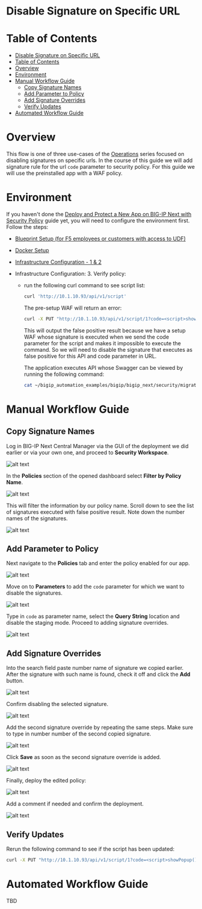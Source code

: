 # Disable Signature on Specific URL

# Table of Contents

- [Disable Signature on Specific URL](#disable-signature-on-specific-url)
- [Table of Contents](#table-of-contents)
- [Overview](#overview)
- [Environment](#environment)
- [Manual Workflow Guide](#manual-workflow-guide)
  - [Copy Signature Names](#copy-signature-names)
  - [Add Parameter to Policy](#add-parameter-to-policy)
  - [Add Signature Overrides](#add-signature-overrides)
  - [Verify Updates](#verify-updates)
- [Automated Workflow Guide](#automated-workflow-guide)

# Overview

This flow is one of three use-cases of the [Operations](https://github.com/f5devcentral/bigip_automation_examples/tree/main/bigip/bigip_next/security/operations/Readme.md) series focused on disabling signatures on specific urls. In the course of this guide we will add signature rule for the url `code` parameter to security policy. For this guide we will use the preinstalled app with a WAF policy.

# Environment

If you haven't done the [Deploy and Protect a New App on BIG-IP Next with Security Policy](https://github.com/f5devcentral/bigip_automation_examples/blob/main/bigip/bigip_next/security/deploy-with-new-next-waf/Readme.md#environment--pre-requisites) guide yet, you will need to configure the environment first. Follow the steps:

- [Blueprint Setup (for F5 employees or customers with access to UDF)](https://github.com/f5devcentral/bigip_automation_examples/blob/main/bigip/bigip_next/security/deploy-with-new-next-waf/Readme.md#blueprint-setup-for-f5-employees-or-customers-with-access-to-udf)
- [Docker Setup](https://github.com/f5devcentral/bigip_automation_examples/blob/main/bigip/bigip_next/security/deploy-with-new-next-waf/Readme.md#docker-setup)
- [Infrastructure Configuration - 1 & 2](https://github.com/f5devcentral/bigip_automation_examples/blob/main/bigip/bigip_next/security/deploy-with-new-next-waf/Readme.md#infrastructure-configuration)
- Infrastructure Configuration: 3. Verify policy:

  - run the following curl command to see script list:

    ```bash
    curl 'http://10.1.10.93/api/v1/script'
    ```

    The pre-setup WAF will return an error:

    ```bash
    curl -X PUT "http://10.1.10.93/api/v1/script/1?code=<script>showPopup()</script>"
    ```

    This will output the false positive result because we have a setup WAF whose signature is executed when we send the code parameter for the script and makes it impossible to execute the command. So we will need to disable the signature that executes as false positive for this API and code parameter in URL.

    The application executes API whose Swagger can be viewed by running the following command:

    ```bash
    cat ~/bigip_automation_examples/bigip/bigip_next/security/migrate-from-tmos/init/templates/code-crud-swagger.yaml
    ```

# Manual Workflow Guide

## Copy Signature Names

Log in BIG-IP Next Central Manager via the GUI of the deployment we did earlier or via your own one, and proceed to **Security Workspace**.

![alt text](./assets/go-to-security.png)

In the **Policies** section of the opened dashboard select **Filter by Policy Name**.

![alt text](./assets/filter_by_policy.png)

This will filter the information by our policy name. Scroll down to see the list of signatures executed with false positive result. Note down the number names of the signatures.

![alt text](./assets/signatures-names.png)

## Add Parameter to Policy

Next navigate to the **Policies** tab and enter the policy enabled for our app.

![alt text](./assets/enter-policy.png)

Move on to **Parameters** to add the `code` parameter for which we want to disable the signatures.

![alt text](./assets/parameters-tab.png)

Type in `code` as parameter name, select the **Query String** location and disable the staging mode. Proceed to adding signature overrides.

![alt text](./assets/param-code.png)

## Add Signature Overrides

Into the search field paste number name of signature we copied earlier. After the signature with such name is found, check it off and click the **Add** button.

![alt text](./assets/add-sign-1.png)

Confirm disabling the selected signature.

![alt text](./assets/confirm-disable.png)

Add the second signature override by repeating the same steps. Make sure to type in number number of the second copied signature.

![alt text](./assets/add-second-sign.png)

Click **Save** as soon as the second signature override is added.

![alt text](./assets/save-sign-over.png)

Finally, deploy the edited policy:

![alt text](./assets/deploy-edited.png)

Add a comment if needed and confirm the deployment.

![alt text](./assets/deploy-policy.png)

## Verify Updates

Rerun the following command to see if the script has been updated:

```bash
curl -X PUT "http://10.1.10.93/api/v1/script/1?code=<script>showPopup()</script>"
```

# Automated Workflow Guide

TBD
